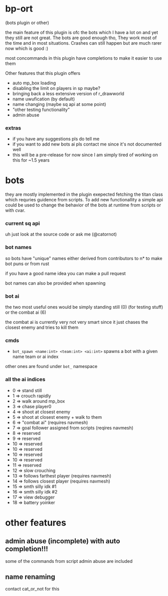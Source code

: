 # bp-ort
(bots plugin or other)

the main feature of this plugin is ofc the bots which I have a lot on and yet they still are not great. 
The bots are good enough tho, They work most of the time and in most situations.
Crashes can still happen but are much rarer now which is good :)

most concommands in this plugin have completions to make it easier to use them

Other features that this plugin offers
- auto mp_box loading
- disabling the limit on players in sp maybe?
- bringing back a less extensive version of r_drawworld
- name uwufication (by default)
- name changing (maybe sq api at some point)
- "other testing functionality"
- admin abuse

### extras
- if you have any suggestions pls do tell me
- if you want to add new bots ai pls contact me since it's not documented well
- this will be a pre-release for now since I am simply tired of working on this for ~1.5 years

# bots
they are mostly implemented in the plugin exepected fetching the titan class which requries guidence from scripts.
To add new functionallity a simple api could be used to change the behavior of the bots at runtime from scripts or with cvar.

### current sq api
uh just look at the source code or ask me (@catornot)

### bot names
so bots have "unique" names either derived from contributors to n* to make bot puns or from rust

if you have a good name idea you can make a pull request

bot names can also be provided when spawning

### bot ai

the two most useful ones would be simply standing still (0) (for testing stuff) or the combat ai (6)

the combat ai is currently very not very smart since it just chases the closest enemy and tries to kill them

### cmds

- `bot_spawn <name:int> <team:int> <ai:int>`
spawns a bot with a given name team or ai index

other ones are found under `bot_` namespace


### all the ai indices
- 0 => stand still
- 1 => crouch rapidly
- 2 => walk around mp_box
- 3 => chase player0
- 4 => shoot at closest enemy
- 5 => shoot at closest enemy + walk to them
- 6 => "combat ai" (requires navmesh)
- 7 => goal follower assigned from scripts (reqires navmesh)
- 8 => reserved
- 9 => reserved
- 10 => reserved
- 10 => reserved
- 10 => reserved
- 10 => reserved
- 11 => reserved
- 12 => slow crouching 
- 13 => follows farthest player (requires navmesh) 
- 14 => follows closest player (requires navmesh)  
- 15 => smth silly idk #1 
- 16 => smth silly idk #2 
- 17 => view debugger
- 18 => battery yoinker

# other features

## admin abuse (incomplete) with auto completion!!!
some of the commands from script admin abuse are included

## name renaming
contact cat_or_not for this
